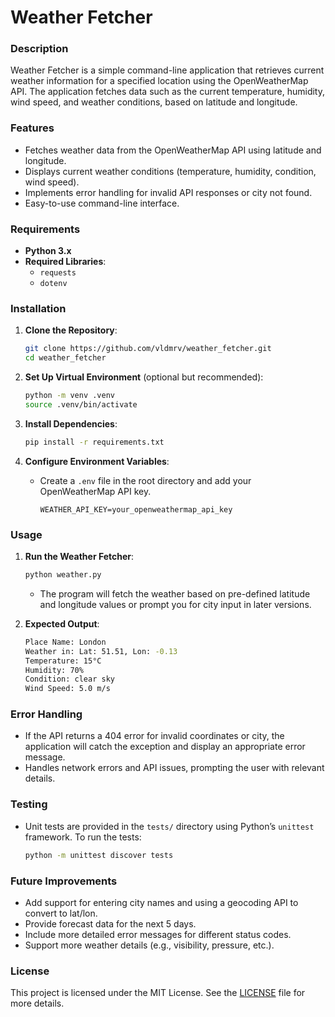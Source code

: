 # Weather Fetcher

### Description

Weather Fetcher is a simple command-line application that retrieves current weather information for a specified location using the OpenWeatherMap API. The application fetches data such as the current temperature, humidity, wind speed, and weather conditions, based on latitude and longitude.

### Features

- Fetches weather data from the OpenWeatherMap API using latitude and longitude.
- Displays current weather conditions (temperature, humidity, condition, wind speed).
- Implements error handling for invalid API responses or city not found.
- Easy-to-use command-line interface.

### Requirements

- **Python 3.x**
- **Required Libraries**:
  - `requests`
  - `dotenv`

### Installation

1. **Clone the Repository**:

   ```bash
   git clone https://github.com/vldmrv/weather_fetcher.git
   cd weather_fetcher
   ```

2. **Set Up Virtual Environment** (optional but recommended):

   ```bash
   python -m venv .venv
   source .venv/bin/activate
   ```

3. **Install Dependencies**:

   ```bash
   pip install -r requirements.txt
   ```

4. **Configure Environment Variables**:
   - Create a `.env` file in the root directory and add your OpenWeatherMap API key.
     ```
     WEATHER_API_KEY=your_openweathermap_api_key
     ```

### Usage

1. **Run the Weather Fetcher**:

   ```bash
   python weather.py
   ```

   - The program will fetch the weather based on pre-defined latitude and longitude values or prompt you for city input in later versions.

2. **Expected Output**:
   ```bash
   Place Name: London
   Weather in: Lat: 51.51, Lon: -0.13
   Temperature: 15°C
   Humidity: 70%
   Condition: clear sky
   Wind Speed: 5.0 m/s
   ```

### Error Handling

- If the API returns a 404 error for invalid coordinates or city, the application will catch the exception and display an appropriate error message.
- Handles network errors and API issues, prompting the user with relevant details.

### Testing

- Unit tests are provided in the `tests/` directory using Python’s `unittest` framework. To run the tests:
  ```bash
  python -m unittest discover tests
  ```

### Future Improvements

- Add support for entering city names and using a geocoding API to convert to lat/lon.
- Provide forecast data for the next 5 days.
- Include more detailed error messages for different status codes.
- Support more weather details (e.g., visibility, pressure, etc.).

### License

This project is licensed under the MIT License. See the [LICENSE](LICENSE) file for more details.
